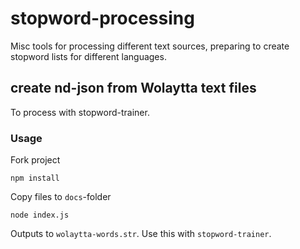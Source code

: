 # stopword-processing
Misc tools for processing different text sources, preparing to create stopword lists for different languages.

## create nd-json from Wolaytta text files
To process with stopword-trainer.

### Usage
Fork project

```console
npm install
```

Copy files to `docs`-folder

```console
node index.js
```

Outputs to `wolaytta-words.str`. Use this with `stopword-trainer`.
